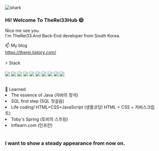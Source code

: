 <img src="https://camo.githubusercontent.com/bed077e98537eaab6f7a1bf122fac080c09ecc7035737cba28171d309efec8a5/68747470733a2f2f63617073756c652d72656e6465722e76657263656c2e6170702f6170693f747970653d736861726b26636f6c6f723d6772616469656e74266865696768743d313430" alt="shark" data-canonical-src="https://capsule-render.vercel.app/api?type=shark&amp;color=gradient&amp;height=140" style="max-width: 100%;">

### Hi! Welcome To TheRei33Hub 😄

Nice me see you.<br>
I'm TheRei33.And Back-End developer from South Korea.<br>

📫 My blog<br>
    https://therei.tistory.com/
<br><br>
⚡ Stack<br>
<p>
  <img src="https://img.shields.io/badge/Spring-6DB33F?style=flat-square&logo=Spring&logoColor=white"/>
  <img src="https://img.shields.io/badge/MySQL-4479A1?style=flat-square&logo=MySQL&logoColor=white"/>
  <img src="https://img.shields.io/badge/Oracle-F80000?style=flat-square&logo=Oracle&logoColor=white"/>
  <img src="https://img.shields.io/badge/Gradle-02303A?style=flat-square&logo=Gradle&logoColor=white"/>
  <img src="https://img.shields.io/badge/JavaScript-F7DF1E?style=flat-square&logo=JavaScript&logoColor=white"/>
  <img src="https://img.shields.io/badge/HTML5-E34F26?style=flat-square&logo=HTML5&logoColor=white"/>
  <img src="https://img.shields.io/badge/Thymeleaf-005F0F?style=flat-square&logo=Thymeleaf&logoColor=white"/>
  <img src="https://img.shields.io/badge/jQuery-0769AD?style=flat-square&logo=jQuery&logoColor=white"/>
  <img src="https://img.shields.io/badge/CSS3-1572B6?style=flat-square&logo=CSS3&logoColor=white"/>
  <img src="https://img.shields.io/badge/Git-F05032?style=flat-square&logo=Git&logoColor=white"/>
</p>
<br>
🌱 Learned <br>
  <oi>
    <li> The essence of Java (자바의 정석) </li>
    <li> SQL first step (SQL 첫걸음)</li>
    <li> Life coding! HTML+CSS+JavaScript (생활코딩! HTML + CSS + 자바스크립트) </li>
    <li> Toby's Spring (토비의 스프링)</li>
    <li> Inflearn.com (인프런)</li>
  </oi>
<br>  
<h3>I want to show a steady appearance from now on.</h3>  
<!--
**TheRei33/TheRei33** is a ✨ _special_ ✨ repository because its `README.md` (this file) appears on your GitHub profile.

Here are some ideas to get you started:

- 🔭 I’m currently working on ...
- 🌱 I’m currently learning ...
- 👯 I’m looking to collaborate on ...
- 🤔 I’m looking for help with ...
- 💬 Ask me about ...
- 📫 How to reach me: ...
- 😄 Pronouns: ...
- ⚡ Fun fact: ...
-->
